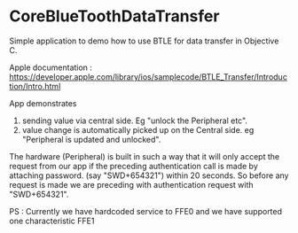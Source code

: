 # CoreBlueToothDataTransfer

Simple application to demo how to use BTLE for data transfer in Objective C.

Apple documentation : https://developer.apple.com/library/ios/samplecode/BTLE_Transfer/Introduction/Intro.html

App demonstrates 

1) sending value via central side. Eg "unlock the Peripheral etc".
2) value change is automatically picked up on the Central side. eg "Peripheral is updated and unlocked".

The hardware (Peripheral) is built in such a way that it will only accept the request from our app if the preceding authentication call is made by attaching password. (say "SWD+654321") within 20 seconds. So before any request is made we are preceding with authentication request with "SWD+654321".

PS : Currently we have hardcoded service to FFE0 and we have supported one characteristic FFE1
